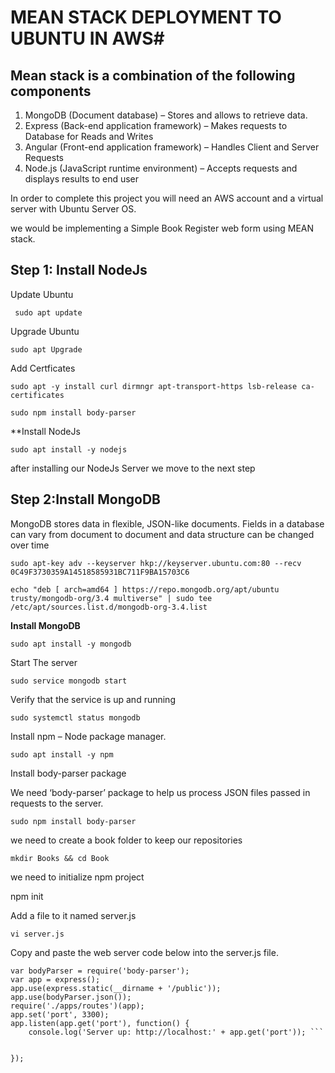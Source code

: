 # MEAN STACK DEPLOYMENT TO UBUNTU IN AWS#

## Mean stack is a combination of the following components ##

1. MongoDB (Document database) – Stores and allows to retrieve data.
2. Express (Back-end application framework) – Makes requests to Database for Reads and Writes
3. Angular (Front-end application framework) – Handles Client and Server Requests
4. Node.js (JavaScript runtime environment) – Accepts requests and displays results to end user

In order to complete this project you will need an AWS account and a virtual server with Ubuntu Server OS.

we would be implementing a Simple Book Register web form using MEAN stack.

## Step 1: Install NodeJs

Update Ubuntu 

``` sudo apt update```

Upgrade Ubuntu

``` sudo apt Upgrade ```

Add Certficates

```sudo apt -y install curl dirmngr apt-transport-https lsb-release ca-certificates ```

```sudo npm install body-parser ```

**Install NodeJs

```sudo apt install -y nodejs```

after installing our NodeJs Server we move to the next step 

## Step 2:Install MongoDB ##

MongoDB stores data in flexible, JSON-like documents. Fields in a database can vary from document to document and data structure can be changed over time

``` sudo apt-key adv --keyserver hkp://keyserver.ubuntu.com:80 --recv 0C49F3730359A14518585931BC711F9BA15703C6 ```

```echo "deb [ arch=amd64 ] https://repo.mongodb.org/apt/ubuntu trusty/mongodb-org/3.4 multiverse" | sudo tee /etc/apt/sources.list.d/mongodb-org-3.4.list ```

**Install MongoDB**

``` sudo apt install -y mongodb ```

Start The server

``` sudo service mongodb start ```

Verify that the service is up and running

```sudo systemctl status mongodb ```

Install npm – Node package manager.

```sudo apt install -y npm```

Install body-parser package


We need ‘body-parser’ package to help us process JSON files passed in requests to the server.

```sudo npm install body-parser ```

we need to create a book folder to keep our repositories

```mkdir Books && cd Book```

we need to initialize npm project

npm init

Add a file to it named server.js

```vi server.js```

Copy and paste the web server code below into the server.js file.

```var express = require('express');
var bodyParser = require('body-parser');
var app = express();
app.use(express.static(__dirname + '/public'));
app.use(bodyParser.json());
require('./apps/routes')(app);
app.set('port', 3300);
app.listen(app.get('port'), function() {
    console.log('Server up: http://localhost:' + app.get('port')); ```
    
    
});




